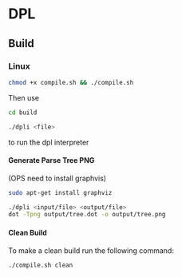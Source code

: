 # DPL
## Build
### Linux
```bash
chmod +x compile.sh && ./compile.sh
```
Then use
```bash
cd build

./dpli <file>
```
to run the dpl interpreter

#### Generate Parse Tree PNG
(OPS need to install graphvis)

```bash
sudo apt-get install graphviz
```

```bash
./dpli <input/file> <output/file> 
dot -Tpng output/tree.dot -o output/tree.png
```

#### Clean Build
To make a clean build run the following command:
```bash
./compile.sh clean
```

